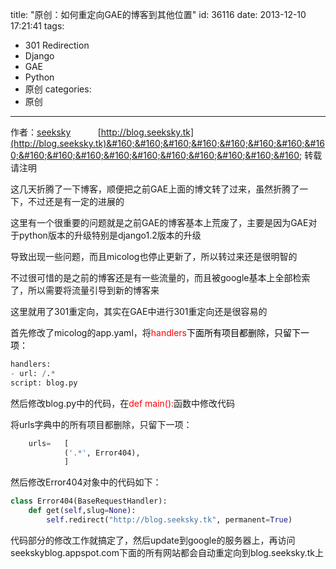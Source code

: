 title: "原创：如何重定向GAE的博客到其他位置"
id: 36116
date: 2013-12-10 17:21:41
tags: 
- 301 Redirection
- Django
- GAE
- Python
- 原创
categories: 
- 原创
---

作者：[seeksky](http://blog.seeksky.tk/index.php/aboutseeksky/ "seeksky")&#160;&#160;&#160;&#160;&#160;&#160;&#160;&#160;&#160;&#160; [http://blog.seeksky.tk](http://blog.seeksky.tk)&#160;&#160;&#160;&#160;&#160;&#160;&#160;&#160;&#160;&#160;&#160;&#160;&#160;&#160;&#160;&#160;&#160;&#160; 转载请注明

这几天折腾了一下博客，顺便把之前GAE上面的博文转了过来，虽然折腾了一下，不过还是有一定的进展的

这里有一个很重要的问题就是之前GAE的博客基本上荒废了，主要是因为GAE对于python版本的升级特别是django1.2版本的升级

导致出现一些问题，而且micolog也停止更新了，所以转过来还是很明智的

不过很可惜的是之前的博客还是有一些流量的，而且被google基本上全部检索了，所以需要将流量引导到新的博客来

这里就用了301重定向，其实在GAE中进行301重定向还是很容易的

首先修改了micolog的app.yaml，将<font color="#ff0000">handlers</font><font color="#000000">下面所有项目都删除，只留下一项：</font>
  ~~~ python
handlers:
- url: /.*
  script: blog.py
~~~

然后修改blog.py中的代码，在<font color="#ff0000">def main():</font>函数中修改代码

将urls字典中的所有项目都删除，只留下一项：

~~~ python
    urls=	[
            ('.*', Error404),
            ]
~~~

然后修改Error404对象中的代码如下：

~~~ python
class Error404(BaseRequestHandler):
    def get(self,slug=None):
        self.redirect("http://blog.seeksky.tk", permanent=True)
~~~

代码部分的修改工作就搞定了，然后update到google的服务器上，再访问seekskyblog.appspot.com下面的所有网站都会自动重定向到blog.seeksky.tk上